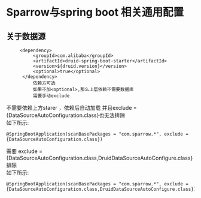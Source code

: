 # Sparrow与spring boot 相关通用配置

## 关于数据源

```
     <dependency>
          <groupId>com.alibaba</groupId>
          <artifactId>druid-spring-boot-starter</artifactId>
          <version>${druid.version}</version>
          <optional>true</optional>
      </dependency>
          依赖方可选 
          如果不加<optional>,那么上层依赖不需要数据库
          需要手动exclude
```

不需要依赖上方starer ，依赖后自动加载 并且exclude = {DataSourceAutoConfiguration.class}也无法排除<br/>
如下所示:

```
@SpringBootApplication(scanBasePackages = "com.sparrow.*", exclude = {DataSourceAutoConfiguration.class})
```

需要 exclude = {DataSourceAutoConfiguration.class,DruidDataSourceAutoConfigure.class} 排除<br/>
如下所示:

```
@SpringBootApplication(scanBasePackages = "com.sparrow.*", exclude = {DataSourceAutoConfiguration.class,DruidDataSourceAutoConfigure.class})
```

